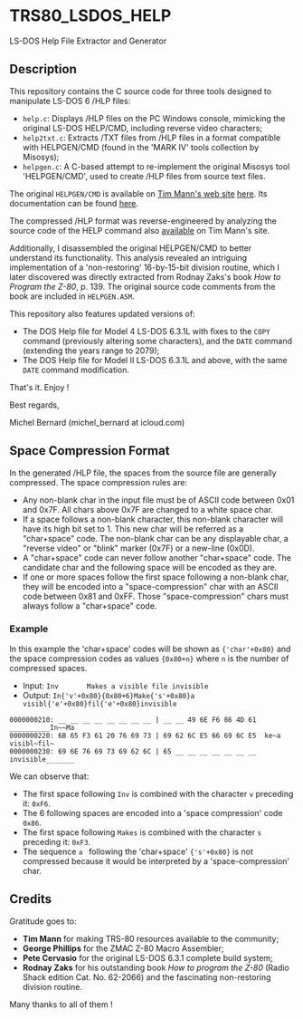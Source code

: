 TRS80_LSDOS_HELP
================

LS-DOS Help File Extractor and Generator


Description
-----------

This repository contains the C source code for three tools designed to manipulate 
LS-DOS 6 /HLP files:
- `help.c`: Displays /HLP files on the PC Windows console, mimicking the original
  LS-DOS HELP/CMD, including reverse video characters;
- `help2txt.c`: Extracts /TXT files from /HLP files in a format compatible with 
  HELPGEN/CMD (found in the 'MARK IV' tools collection by Misosys);
- `helpgen.c`: A C-based attempt to re-implement the original Misosys tool 
  'HELPGEN/CMD', used to create /HLP files from source text files.

The original `HELPGEN/CMD` is available on 
[Tim Mann's web site](https://www.tim-mann.org/misosys.html#down) 
[here](https://www.tim-mann.org/trs80/mark4.zip). Its documentation can be found
[here](https://www.tim-mann.org/trs80/doc/ldoshelp.pdf).

The compressed /HLP format was reverse-engineered by analyzing the source code 
of the HELP command also [available](https://www.tim-mann.org/trs80/doc/l631srci.zip) 
on Tim Mann's site.

Additionally, I disassembled the original HELPGEN/CMD to better understand its 
functionality. This analysis revealed an intriguing implementation of a 
'non-restoring' 16-by-15-bit division routine, which I later discovered was 
directly extracted from Rodnay Zaks's book *How to Program the Z-80*, p. 139. The original 
source code comments from the book are included in `HELPGEN.ASM`.

This repository also features updated versions of:
- The DOS Help file for Model 4 LS-DOS 6.3.1L with fixes to the `COPY` command 
  (previously altering some characters), and the `DATE` command (extending the years 
  range to 2079);
- The DOS Help file for Model II LS-DOS 6.3.1L and above, with the same `DATE` command
  modification.

That's it.  Enjoy !

Best regards,

Michel Bernard (michel_bernard at icloud.com)


Space Compression Format
------------------------

In the generated /HLP file, the spaces from the source file are generally compressed.
The space compression rules are:
- Any non-blank char in the input file must be of ASCII code between 0x01 and 0x7F.
  All chars above 0x7F are changed to a white space char.
- If a space follows a non-blank character, this non-blank character will have its
  high bit set to 1. This new char will be referred as a "char+space" code. The non-blank
  char can be any displayable char, a "reverse video" or "blink" marker (0x7F) 
  or a new-line (0x0D).
- A "char+space" code can never follow another "char+space" code. The candidate char
  and the following space will be encoded as they are.
- If one or more spaces follow the first space following a non-blank char, they will
  be encoded into a "space-compression" char with an ASCII code between 0x81 and 0xFF.
  Those "space-compression" chars must always follow a "char+space" code.
  
### Example

In this example the 'char+space' codes will be shown as `{'char'+0x80}` and the
space compression codes as values `{0x80+n}` where `n` is the number of compressed spaces.

- Input: `Inv       Makes a visible file invisible`
- Output: `In{'v'+0x80}{0x80+6}Make{'s'+0x80}a visibl{'e'+0x80}fil{'e'+0x80}invisible`

```
0000000210: __ __ __ __ __ __ __ __ | __ __ 49 6E F6 86 4D 61  __________In~~Ma
0000000220: 6B 65 F3 61 20 76 69 73 | 69 62 6C E5 66 69 6C E5  ke~a visibl~fil~
0000000230: 69 6E 76 69 73 69 62 6C | 65 __ __ __ __ __ __ __  invisible_______
```

We can observe that:
- The first space following `Inv` is combined with the character `v` preceding it: `0xF6`.
- The 6 following spaces are encoded into a 'space compression' code `0x86`.
- The first space following `Makes` is combined with the character `s` preceding it: `0xF3`.
- The sequence `a ` following the 'char+space' `{'s'+0x80}` is not compressed because
  it would be interpreted by a 'space-compression' char.


Credits
-------

Gratitude goes to:
- **Tim Mann** for making TRS-80 resources available to the community;
- **George Phillips** for the ZMAC Z-80 Macro Assembler;
- **Pete Cervasio** for the original LS-DOS 6.3.1 complete build system;
- **Rodnay Zaks** for his outstanding book *How to program the Z-80* (Radio Shack
  edition Cat. No. 62-2066) and the fascinating non-restoring division
  routine.

Many thanks to all of them !
